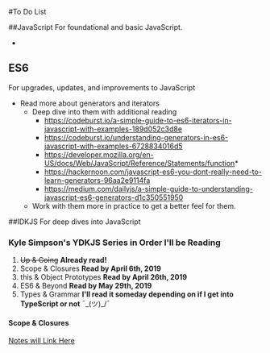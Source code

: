 #To Do List

##JavaScript
For foundational and basic JavaScript. 

* 

## ES6
For upgrades, updates, and improvements to JavaScript

* Read more about generators and iterators
  * Deep dive into them with additional reading
    * https://codeburst.io/a-simple-guide-to-es6-iterators-in-javascript-with-examples-189d052c3d8e
    * https://codeburst.io/understanding-generators-in-es6-javascript-with-examples-6728834016d5
    * https://developer.mozilla.org/en-US/docs/Web/JavaScript/Reference/Statements/function*
    * https://hackernoon.com/javascript-es6-you-dont-really-need-to-learn-generators-96aa2e9114fa
    * https://medium.com/dailyjs/a-simple-guide-to-understanding-javascript-es6-generators-d1c350551950
  * Work with them more in practice to get a better feel for them.

##IDKJS
For deep dives into JavaScript

### Kyle Simpson's YDKJS Series in Order I'll be Reading
1. ~~Up & Going~~ **Already read!**
2. Scope & Closures **Read by April 6th, 2019**
3. this & Object Prototypes **Read by April 26th, 2019**
4. ES6 & Beyond **Read by May 29th, 2019**
5. Types & Grammar **I'll read it someday depending on if I get into TypeScript or not** ¯\_(ツ)_/¯

#### Scope & Closures

[Notes will Link Here](#)